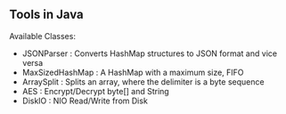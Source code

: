 ## Tools in Java

Available Classes:
- JSONParser : Converts HashMap structures to JSON format and vice versa
- MaxSizedHashMap : A HashMap with a maximum size, FIFO
- ArraySplit : Splits an array, where the delimiter is a byte sequence
- AES : Encrypt/Decrypt byte[] and String
- DiskIO : NIO Read/Write from Disk